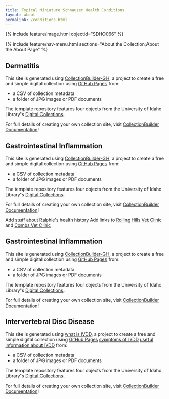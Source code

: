 ```yaml
---
title: Typical Miniature Schnauzer Health Conditions
layout: about
permalink: /conditions.html
---
```


{% include feature/image.html objectid="SDHC066" %}

{% include feature/nav-menu.html sections="About the Collection;About the About Page" %}

## Dermatitis

This site is generated using [CollectionBuilder-GH](https://collectionbuilding.github.io/gh/), a project to create a free and simple digital collection using [GitHub Pages](https://pages.github.com/) from: 

- a CSV of collection metadata
- a folder of JPG images or PDF documents

The template repository features four objects from the University of Idaho Library's [Digital Collections](https://www.lib.uidaho.edu/digital). 

For full details of creating your own collection site, visit [CollectionBuilder Documentation](https://collectionbuilder.github.io/cb-docs/)!

## Gastrointestinal Inflammation

This site is generated using [CollectionBuilder-GH](https://collectionbuilding.github.io/gh/), a project to create a free and simple digital collection using [GitHub Pages](https://pages.github.com/) from: 

- a CSV of collection metadata
- a folder of JPG images or PDF documents

The template repository features four objects from the University of Idaho Library's [Digital Collections](https://www.lib.uidaho.edu/digital). 

For full details of creating your own collection site, visit [CollectionBuilder Documentation](https://collectionbuilder.github.io/cb-docs/)!

Add stuff about Ralphie's health history
Add links to [Rolling Hills Vet Clinic](https://rollinghillsvethospital.com/) and [Combs Vet Clinic](https://www.combsvetclinic.com/)

## Gastrointestinal Inflammation

This site is generated using [CollectionBuilder-GH](https://collectionbuilding.github.io/gh/), a project to create a free and simple digital collection using [GitHub Pages](https://pages.github.com/) from: 

- a CSV of collection metadata
- a folder of JPG images or PDF documents

The template repository features four objects from the University of Idaho Library's [Digital Collections](https://www.lib.uidaho.edu/digital). 

For full details of creating your own collection site, visit [CollectionBuilder Documentation](https://collectionbuilder.github.io/cb-docs/)!

## Intervertebral Disc Disease

This site is generated using [what is IVDD]([https://collectionbuilding.github.io/gh/](https://www.vet.cornell.edu/departments-centers-and-institutes/riney-canine-health-center/canine-health-information/intervertebral-disc-disease#:~:text=Intervertebral%20disc%20disease%20(IVDD)%20is,from%20mild%20discomfort%20to%20paralysis.)), a project to create a free and simple digital collection using [GitHub Pages](https://pages.github.com/) [symptoms of IVDD](https://www.matthews.carolinavet.com/site/pet-health-blog/2020/08/14/ivdd-intervertebral-disc-disease-in-dogs) [useful information about IVDD](https://vcahospitals.com/know-your-pet/degenerative-disc-disease-in-dogs) from: 

- a CSV of collection metadata
- a folder of JPG images or PDF documents

The template repository features four objects from the University of Idaho Library's [Digital Collections](https://www.lib.uidaho.edu/digital). 

For full details of creating your own collection site, visit [CollectionBuilder Documentation](https://collectionbuilder.github.io/cb-docs/)!
